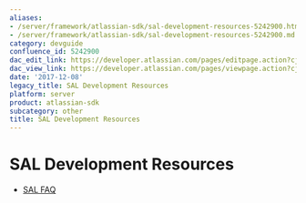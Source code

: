 ```yaml
---
aliases:
- /server/framework/atlassian-sdk/sal-development-resources-5242900.html
- /server/framework/atlassian-sdk/sal-development-resources-5242900.md
category: devguide
confluence_id: 5242900
dac_edit_link: https://developer.atlassian.com/pages/editpage.action?cjm=wozere&pageId=5242900
dac_view_link: https://developer.atlassian.com/pages/viewpage.action?cjm=wozere&pageId=5242900
date: '2017-12-08'
legacy_title: SAL Development Resources
platform: server
product: atlassian-sdk
subcategory: other
title: SAL Development Resources
---
```

# SAL Development Resources

-   [SAL FAQ](/server/framework/atlassian-sdk/sal-faq.snippet)
